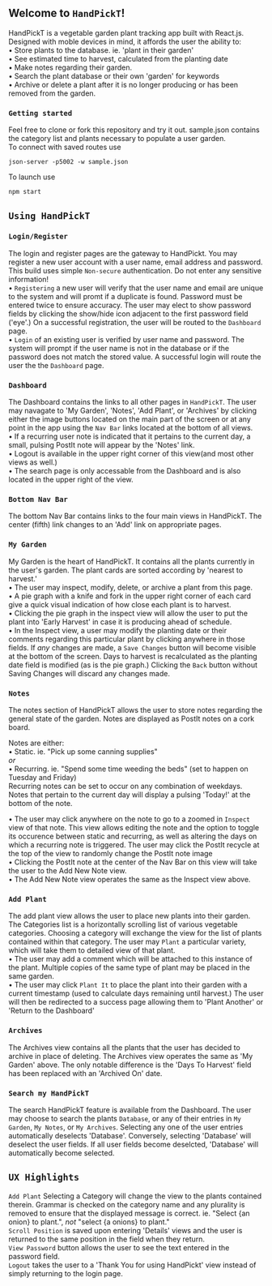 
## Welcome to `HandPickT`!
HandPickT is a vegetable garden plant tracking app built with React.js. Designed with moble devices in mind, it affords the user the ability to:<br>
• Store plants to the database. ie. 'plant in their garden'<br>
• See estimated time to harvest, calculated from the planting date<br>
• Make notes regarding their garden. <br>
• Search the plant database or their own 'garden' for keywords<br>
• Archive or delete a plant after it is no longer producing or has been removed from the garden.

### `Getting started`

Feel free to clone or fork this repository and try it out. sample.json contains the category list and plants necessary to populate a user garden.<br>
To connect with saved routes use<br>

```json-server -p5002 -w sample.json```<br>

To launch use<br>

```npm start```

## `Using HandPickT`
### `Login/Register`

The login and register pages are the gateway to HandPickt. You may register a new user account with a user name, email address and password. This build uses simple `Non-secure` authentication. Do not enter any sensitive information! <br>• `Registering` a new user will verify that the user name and email are unique to the system and will promt if a duplicate is found. Password must be entered twice to ensure accuracy. The user may elect to show password fields by clicking the show/hide icon adjacent to the first password field ('eye'.) On a successful registration, the user will be routed to the `Dashboard` page.<br> 
• `Login` of an existing user is verified by user name and password. The system will prompt if the user name is not in the database or if the password does not match the stored value. A successful login will route the user the the `Dashboard` page.

### `Dashboard`

The Dashboard contains the links to all other pages in `HandPickT`. The user may navagate to 'My Garden', 'Notes', 'Add Plant', or 'Archives' by clicking either the image buttons located on the main part of the screen or at any point in the app using the `Nav Bar` links located at the bottom of all views. <br>
• If a recurring user note is indicated that it pertains to the current day, a small, pulsing PostIt note will appear by the 'Notes' link.<br>
• Logout is available in the upper right corner of this view(and most other views as well.)<br>
• The search page is only accessable from the Dashboard and is also located in the upper right of the view. 

### `Bottom Nav Bar`

The bottom Nav Bar contains links to the four main views in HandPickT. The center (fifth) link changes to an 'Add' link on appropriate pages.

### `My Garden`

My Garden is the heart of HandPickT. It contains all the plants currently in the user's garden. The plant cards are sorted according by 'nearest to harvest.' <br>
• The user may inspect, modify, delete, or archive a plant from this page.<br>
• A pie graph with a knife and fork in the upper right corner of each card give a quick visual indication of how close each plant is to harvest.<br>
• Clicking the pie graph in the inspect view will allow the user to put the plant into 'Early Harvest' in case it is producing ahead of schedule.<br>
• In the Inspect view, a user may modify the planting date or their comments regarding this particular plant by clicking anywhere in those fields. If <em>any</em> changes are made, a `Save Changes` button will become visible at the bottom of the screen. Days to harvest is recalculated as the planting date field is modified (as is the pie graph.) Clicking the `Back` button without Saving Changes will discard any changes made.

### `Notes`

The notes section of HandPickT allows the user to store notes regarding the general state of the garden. Notes are displayed as PostIt notes on a cork board. <br>

Notes are either:<br>
• Static. ie. "Pick up some canning supplies"<br>
<em>or</em><br>
• Recurring. ie. "Spend some time weeding the beds" (set to happen on Tuesday and Friday)<br>
Recurring notes can be set to occur on any combination of weekdays. Notes that pertain to the current day will display a pulsing 'Today!' at the bottom of the note.

• The user may click anywhere on the note to go to a zoomed in `Inspect` view of that note. This view allows editing the note and the option to toggle its occurence between static and recurring, as well as altering the days on which a recurring note is triggered. The user may click the PostIt recycle at the top of the view to randomly change the PostIt note image<br>
• Clicking the PostIt note at the center of the Nav Bar on this view will take the user to the Add New Note view.<br>
• The Add New Note view operates the same as the Inspect view above.

### `Add Plant`

The add plant view allows the user to place new plants into their garden. The Categories list is a horizontally scrolling list of various vegetable categories. Choosing a category will exchange the view for the list of plants contained within that category. The user may `Plant` a particular variety, which will take them to detailed view of that plant.<br> 
• The user may add a comment which will be attached to this instance of the plant. Multiple copies of the same type of plant may be placed in the same garden.<br>
• The user may click `Plant It` to place the plant into their garden with a current timestamp (used to calculate days remaining until harvest.) The user will then be redirected to a success page allowing them to 'Plant Another' or 'Return to the Dashboard'<br>

### `Archives`

The Archives view contains all the plants that the user has decided to archive in place of deleting. The Archives view operates the same as 'My Garden' above. The only notable difference is the 'Days To Harvest' field has been replaced with an 'Archived On' date.

### `Search my HandPickT`

The search HandPickT feature is available from the Dashboard. The user may choose to search the plants `Database`, or any of their entries in `My Garden`, `My Notes`, or `My Archives`. Selecting any one of the user entries automatically deselects 'Database'. Conversely, selecting 'Database' will deselect the user fields. If all user fields become deselcted, 'Database' will automatically become selected. 

## `UX Highlights`

`Add Plant` Selecting a Category will change the view to the plants contained therein. Grammar is checked on the category name and any plurality is removed to ensure that the displayed message is correct. ie. "Select {an onion} to plant.", <em>not</em> "select {a onions} to plant." <br>
`Scroll Position` is saved upon entering 'Details' views and the user is returned to the same position in the field when they return.<br>
`View Password` button allows the user to see the text entered in the password field.<br>
`Logout` takes the user to a 'Thank You for using HandPickt' view instead of simply returning to the login page. 
